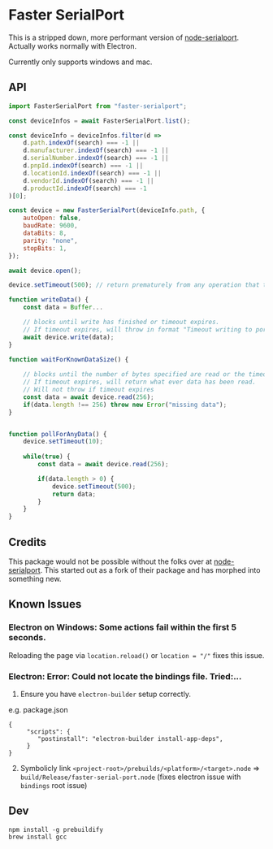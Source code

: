
# Faster SerialPort

This is a stripped down, more performant version of [node-serialport](https://github.com/serialport/node-serialport). Actually works normally with Electron.

Currently only supports windows and mac.

## API 
```js
import FasterSerialPort from "faster-serialport";

const deviceInfos = await FasterSerialPort.list();

const deviceInfo = deviceInfos.filter(d => 
    d.path.indexOf(search) === -1 ||
    d.manufacturer.indexOf(search) === -1 ||
    d.serialNumber.indexOf(search) === -1 ||
    d.pnpId.indexOf(search) === -1 ||
    d.locationId.indexOf(search) === -1 ||
    d.vendorId.indexOf(search) === -1 ||
    d.productId.indexOf(search) === -1
)[0];

const device = new FasterSerialPort(deviceInfo.path, {
    autoOpen: false,
    baudRate: 9600,
    dataBits: 8,
    parity: "none",
    stopBits: 1,
});

await device.open();

device.setTimeout(500); // return prematurely from any operation that takes longer than 500ms

function writeData() {
    const data = Buffer...

    // blocks until write has finished or timeout expires. 
    // If timeout expires, will throw in format "Timeout writing to port: %d of %d bytes written"
    await device.write(data); 
}

function waitForKnownDataSize() {
    
    // blocks until the number of bytes specified are read or the timeout expires.
    // If timeout expires, will return what ever data has been read. 
    // Will not throw if timeout expires
    const data = await device.read(256); 
    if(data.length !== 256) throw new Error("missing data");
}


function pollForAnyData() {
    device.setTimeout(10);
    
    while(true) {
        const data = await device.read(256);

        if(data.length > 0) {
            device.setTimeout(500);
            return data;
        }
    }
}
```

## Credits

This package would not be possible without the folks over at [node-serialport](https://github.com/serialport/node-serialport). This started out
as a fork of their package and has morphed into something new.

## Known Issues

### Electron on Windows: Some actions fail within the first 5 seconds. 

Reloading the page via `location.reload()` or `location = "/"` fixes this issue.

### Electron: Error: Could not locate the bindings file. Tried:...

1. Ensure you have `electron-builder` setup correctly.

e.g. package.json
```
{
     "scripts": {
        "postinstall": "electron-builder install-app-deps",
     }
}
```

2. Symbolicly link `<project-root>/prebuilds/<platform>/<target>.node` => `build/Release/faster-serial-port.node` (fixes electron issue with `bindings` root issue)

## Dev

```
npm install -g prebuildify
brew install gcc
```